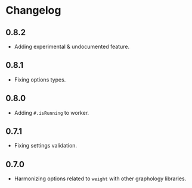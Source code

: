 # Changelog

## 0.8.2

- Adding experimental & undocumented feature.

## 0.8.1

- Fixing options types.

## 0.8.0

- Adding `#.isRunning` to worker.

## 0.7.1

- Fixing settings validation.

## 0.7.0

- Harmonizing options related to `weight` with other graphology libraries.
